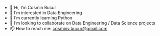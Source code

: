 - 👋 Hi, I’m Cosmin Bucur
- 👀 I’m interested in Data Engineering
- 🌱 I’m currently learning Python
- 💞️ I’m looking to collaborate on Data Engineering / Data Science projects
- 📫 How to reach me: cosminv.bucur@gmail.com

<!---
cosminvbucur/cosminvbucur is a ✨ special ✨ repository because its `README.md` (this file) appears on your GitHub profile.
You can click the Preview link to take a look at your changes.
--->
